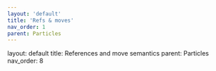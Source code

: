 ```yaml
---
layout: 'default'
title: 'Refs & moves'
nav_order: 1
parent: Particles
---
```



layout: default
title: References and move semantics
parent: Particles
nav_order: 8

